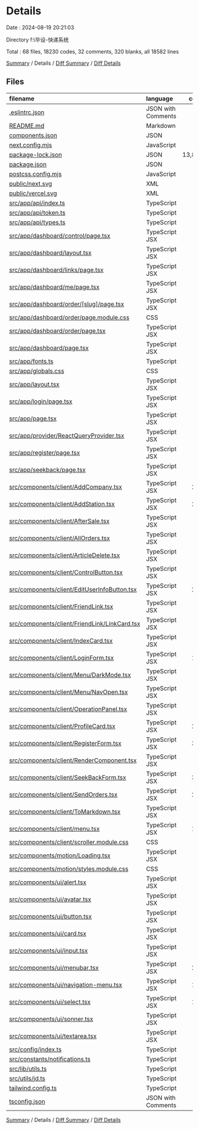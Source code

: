 # Details

Date : 2024-08-19 20:21:03

Directory f:\\毕设-快递系统

Total : 68 files,  18230 codes, 32 comments, 320 blanks, all 18582 lines

[Summary](results.md) / Details / [Diff Summary](diff.md) / [Diff Details](diff-details.md)

## Files
| filename | language | code | comment | blank | total |
| :--- | :--- | ---: | ---: | ---: | ---: |
| [.eslintrc.json](/.eslintrc.json) | JSON with Comments | 3 | 0 | 1 | 4 |
| [README.md](/README.md) | Markdown | 23 | 0 | 14 | 37 |
| [components.json](/components.json) | JSON | 17 | 0 | 0 | 17 |
| [next.config.mjs](/next.config.mjs) | JavaScript | 2 | 1 | 2 | 5 |
| [package-lock.json](/package-lock.json) | JSON | 13,893 | 0 | 1 | 13,894 |
| [package.json](/package.json) | JSON | 61 | 0 | 1 | 62 |
| [postcss.config.mjs](/postcss.config.mjs) | JavaScript | 6 | 1 | 2 | 9 |
| [public/next.svg](/public/next.svg) | XML | 1 | 0 | 0 | 1 |
| [public/vercel.svg](/public/vercel.svg) | XML | 1 | 0 | 0 | 1 |
| [src/app/api/index.ts](/src/app/api/index.ts) | TypeScript | 37 | 0 | 5 | 42 |
| [src/app/api/token.ts](/src/app/api/token.ts) | TypeScript | 25 | 0 | 3 | 28 |
| [src/app/api/types.ts](/src/app/api/types.ts) | TypeScript | 13 | 0 | 3 | 16 |
| [src/app/dashboard/control/page.tsx](/src/app/dashboard/control/page.tsx) | TypeScript JSX | 43 | 0 | 2 | 45 |
| [src/app/dashboard/layout.tsx](/src/app/dashboard/layout.tsx) | TypeScript JSX | 28 | 0 | 4 | 32 |
| [src/app/dashboard/links/page.tsx](/src/app/dashboard/links/page.tsx) | TypeScript JSX | 9 | 0 | 3 | 12 |
| [src/app/dashboard/me/page.tsx](/src/app/dashboard/me/page.tsx) | TypeScript JSX | 10 | 0 | 3 | 13 |
| [src/app/dashboard/order/[slug]/page.tsx](/src/app/dashboard/order/%5Bslug%5D/page.tsx) | TypeScript JSX | 40 | 5 | 8 | 53 |
| [src/app/dashboard/order/page.module.css](/src/app/dashboard/order/page.module.css) | CSS | 20 | 0 | 2 | 22 |
| [src/app/dashboard/order/page.tsx](/src/app/dashboard/order/page.tsx) | TypeScript JSX | 17 | 0 | 3 | 20 |
| [src/app/dashboard/page.tsx](/src/app/dashboard/page.tsx) | TypeScript JSX | 4 | 0 | 2 | 6 |
| [src/app/fonts.ts](/src/app/fonts.ts) | TypeScript | 13 | 0 | 4 | 17 |
| [src/app/globals.css](/src/app/globals.css) | CSS | 56 | 0 | 21 | 77 |
| [src/app/layout.tsx](/src/app/layout.tsx) | TypeScript JSX | 40 | 1 | 6 | 47 |
| [src/app/login/page.tsx](/src/app/login/page.tsx) | TypeScript JSX | 9 | 0 | 3 | 12 |
| [src/app/page.tsx](/src/app/page.tsx) | TypeScript JSX | 10 | 0 | 1 | 11 |
| [src/app/provider/ReactQueryProvider.tsx](/src/app/provider/ReactQueryProvider.tsx) | TypeScript JSX | 9 | 0 | 5 | 14 |
| [src/app/register/page.tsx](/src/app/register/page.tsx) | TypeScript JSX | 9 | 0 | 2 | 11 |
| [src/app/seekback/page.tsx](/src/app/seekback/page.tsx) | TypeScript JSX | 9 | 0 | 2 | 11 |
| [src/components/client/AddCompany.tsx](/src/components/client/AddCompany.tsx) | TypeScript JSX | 204 | 0 | 2 | 206 |
| [src/components/client/AddStation.tsx](/src/components/client/AddStation.tsx) | TypeScript JSX | 205 | 0 | 3 | 208 |
| [src/components/client/AfterSale.tsx](/src/components/client/AfterSale.tsx) | TypeScript JSX | 30 | 0 | 4 | 34 |
| [src/components/client/AllOrders.tsx](/src/components/client/AllOrders.tsx) | TypeScript JSX | 30 | 0 | 4 | 34 |
| [src/components/client/ArticleDelete.tsx](/src/components/client/ArticleDelete.tsx) | TypeScript JSX | 47 | 1 | 1 | 49 |
| [src/components/client/ControlButton.tsx](/src/components/client/ControlButton.tsx) | TypeScript JSX | 67 | 0 | 4 | 71 |
| [src/components/client/EditUserInfoButton.tsx](/src/components/client/EditUserInfoButton.tsx) | TypeScript JSX | 216 | 0 | 6 | 222 |
| [src/components/client/FriendLink.tsx](/src/components/client/FriendLink.tsx) | TypeScript JSX | 54 | 0 | 3 | 57 |
| [src/components/client/FriendLink/LinkCard.tsx](/src/components/client/FriendLink/LinkCard.tsx) | TypeScript JSX | 40 | 0 | 5 | 45 |
| [src/components/client/IndexCard.tsx](/src/components/client/IndexCard.tsx) | TypeScript JSX | 94 | 0 | 2 | 96 |
| [src/components/client/LoginForm.tsx](/src/components/client/LoginForm.tsx) | TypeScript JSX | 176 | 1 | 2 | 179 |
| [src/components/client/Menu/DarkMode.tsx](/src/components/client/Menu/DarkMode.tsx) | TypeScript JSX | 65 | 0 | 3 | 68 |
| [src/components/client/Menu/NavOpen.tsx](/src/components/client/Menu/NavOpen.tsx) | TypeScript JSX | 55 | 0 | 3 | 58 |
| [src/components/client/OperationPanel.tsx](/src/components/client/OperationPanel.tsx) | TypeScript JSX | 88 | 0 | 2 | 90 |
| [src/components/client/ProfileCard.tsx](/src/components/client/ProfileCard.tsx) | TypeScript JSX | 208 | 10 | 8 | 226 |
| [src/components/client/RegisterForm.tsx](/src/components/client/RegisterForm.tsx) | TypeScript JSX | 359 | 3 | 9 | 371 |
| [src/components/client/RenderComponent.tsx](/src/components/client/RenderComponent.tsx) | TypeScript JSX | 21 | 0 | 2 | 23 |
| [src/components/client/SeekBackForm.tsx](/src/components/client/SeekBackForm.tsx) | TypeScript JSX | 317 | 2 | 8 | 327 |
| [src/components/client/SendOrders.tsx](/src/components/client/SendOrders.tsx) | TypeScript JSX | 284 | 6 | 8 | 298 |
| [src/components/client/ToMarkdown.tsx](/src/components/client/ToMarkdown.tsx) | TypeScript JSX | 20 | 0 | 2 | 22 |
| [src/components/client/menu.tsx](/src/components/client/menu.tsx) | TypeScript JSX | 174 | 0 | 5 | 179 |
| [src/components/client/scroller.module.css](/src/components/client/scroller.module.css) | CSS | 11 | 0 | 0 | 11 |
| [src/components/motion/Loading.tsx](/src/components/motion/Loading.tsx) | TypeScript JSX | 64 | 0 | 13 | 77 |
| [src/components/motion/styles.module.css](/src/components/motion/styles.module.css) | CSS | 54 | 0 | 10 | 64 |
| [src/components/ui/alert.tsx](/src/components/ui/alert.tsx) | TypeScript JSX | 53 | 0 | 7 | 60 |
| [src/components/ui/avatar.tsx](/src/components/ui/avatar.tsx) | TypeScript JSX | 44 | 0 | 7 | 51 |
| [src/components/ui/button.tsx](/src/components/ui/button.tsx) | TypeScript JSX | 52 | 0 | 7 | 59 |
| [src/components/ui/card.tsx](/src/components/ui/card.tsx) | TypeScript JSX | 82 | 0 | 9 | 91 |
| [src/components/ui/input.tsx](/src/components/ui/input.tsx) | TypeScript JSX | 21 | 0 | 5 | 26 |
| [src/components/ui/menubar.tsx](/src/components/ui/menubar.tsx) | TypeScript JSX | 217 | 0 | 20 | 237 |
| [src/components/ui/navigation-menu.tsx](/src/components/ui/navigation-menu.tsx) | TypeScript JSX | 115 | 0 | 12 | 127 |
| [src/components/ui/select.tsx](/src/components/ui/select.tsx) | TypeScript JSX | 146 | 0 | 15 | 161 |
| [src/components/ui/sonner.tsx](/src/components/ui/sonner.tsx) | TypeScript JSX | 26 | 0 | 6 | 32 |
| [src/components/ui/textarea.tsx](/src/components/ui/textarea.tsx) | TypeScript JSX | 20 | 0 | 5 | 25 |
| [src/config/index.ts](/src/config/index.ts) | TypeScript | 9 | 0 | 1 | 10 |
| [src/constants/notifications.ts](/src/constants/notifications.ts) | TypeScript | 17 | 0 | 5 | 22 |
| [src/lib/utils.ts](/src/lib/utils.ts) | TypeScript | 5 | 0 | 2 | 7 |
| [src/utils/jd.ts](/src/utils/jd.ts) | TypeScript | 18 | 0 | 2 | 20 |
| [tailwind.config.ts](/tailwind.config.ts) | TypeScript | 88 | 1 | 4 | 93 |
| [tsconfig.json](/tsconfig.json) | JSON with Comments | 26 | 0 | 1 | 27 |

[Summary](results.md) / Details / [Diff Summary](diff.md) / [Diff Details](diff-details.md)